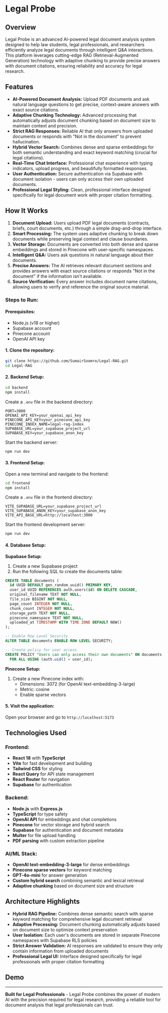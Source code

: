 # Legal Probe

## Overview

Legal Probe is an advanced AI-powered legal document analysis system designed to help law students, legal professionals, and researchers efficiently analyze legal documents through intelligent Q&A interactions. This platform leverages cutting-edge RAG (Retrieval-Augmented Generation) technology with adaptive chunking to provide precise answers with document citations, ensuring reliability and accuracy for legal research.

## Features

- **AI-Powered Document Analysis:** Upload PDF documents and ask natural language questions to get precise, context-aware answers with exact source citations.
- **Adaptive Chunking Technology:** Advanced processing that automatically adjusts document chunking based on document size to maintain context and precision.
- **Strict RAG Responses:** Reliable AI that only answers from uploaded documents or responds with "Not in the document" to prevent hallucination.
- **Hybrid Vector Search:** Combines dense and sparse embeddings for both semantic understanding and exact keyword matching (crucial for legal citations).
- **Real-Time Chat Interface:** Professional chat experience with typing indicators, upload progress, and beautifully formatted responses.
- **User Authentication:** Secure authentication via Supabase with document isolation - users can only access their own uploaded documents.
- **Professional Legal Styling:** Clean, professional interface designed specifically for legal document work with proper citation formatting.

## How It Works

1. **Document Upload:** Users upload PDF legal documents (contracts, briefs, court documents, etc.) through a simple drag-and-drop interface.
2. **Smart Processing:** The system uses adaptive chunking to break down documents while preserving legal context and clause boundaries.
3. **Vector Storage:** Documents are converted into both dense and sparse embeddings and stored in Pinecone with user-specific namespaces.
4. **Intelligent Q&A:** Users ask questions in natural language about their documents.
5. **Precise Answers:** The AI retrieves relevant document sections and provides answers with exact source citations or responds "Not in the document" if the information isn't available.
6. **Source Verification:** Every answer includes document name citations, allowing users to verify and reference the original source material.

### Steps to Run:

#### Prerequisites:
- Node.js (v18 or higher)
- Supabase account
- Pinecone account  
- OpenAI API key

#### 1. Clone the repository:
```bash
git clone https://github.com/SumairSoomro/Legal-RAG.git
cd Legal-RAG
```

#### 2. Backend Setup:
```bash
cd backend
npm install
```

Create a `.env` file in the backend directory:
```env
PORT=3000
OPENAI_API_KEY=your_openai_api_key
PINECONE_API_KEY=your_pinecone_api_key
PINECONE_INDEX_NAME=legal-rag-index
SUPABASE_URL=your_supabase_project_url
SUPABASE_KEY=your_supabase_anon_key
```

Start the backend server:
```bash
npm run dev
```

#### 3. Frontend Setup:
Open a new terminal and navigate to the frontend:
```bash
cd frontend
npm install
```

Create a `.env` file in the frontend directory:
```env
VITE_SUPABASE_URL=your_supabase_project_url
VITE_SUPABASE_ANON_KEY=your_supabase_anon_key
VITE_API_BASE_URL=http://localhost:3000
```

Start the frontend development server:
```bash
npm run dev
```

#### 4. Database Setup:

**Supabase Setup:**
1. Create a new Supabase project
2. Run the following SQL to create the documents table:
```sql
CREATE TABLE documents (
  id UUID DEFAULT gen_random_uuid() PRIMARY KEY,
  user_id UUID REFERENCES auth.users(id) ON DELETE CASCADE,
  original_filename TEXT NOT NULL,
  file_size BIGINT NOT NULL,
  page_count INTEGER NOT NULL,
  chunk_count INTEGER NOT NULL,
  storage_path TEXT NOT NULL,
  pinecone_namespace TEXT NOT NULL,
  uploaded_at TIMESTAMP WITH TIME ZONE DEFAULT NOW()
);

-- Enable Row Level Security
ALTER TABLE documents ENABLE ROW LEVEL SECURITY;

-- Create policy for user access
CREATE POLICY "Users can only access their own documents" ON documents
  FOR ALL USING (auth.uid() = user_id);
```

**Pinecone Setup:**
1. Create a new Pinecone index with:
   - Dimensions: 3072 (for OpenAI text-embedding-3-large)
   - Metric: cosine
   - Enable sparse vectors

#### 5. Visit the application:
Open your browser and go to `http://localhost:5173`

## Technologies Used

### Frontend:
- **React 18** with **TypeScript**
- **Vite** for fast development and building  
- **Tailwind CSS** for styling
- **React Query** for API state management
- **React Router** for navigation
- **Supabase** for authentication

### Backend:
- **Node.js** with **Express.js**
- **TypeScript** for type safety
- **OpenAI API** for embeddings and chat completions
- **Pinecone** for vector storage and hybrid search
- **Supabase** for authentication and document metadata
- **Multer** for file upload handling
- **PDF parsing** with custom extraction pipeline

### AI/ML Stack:
- **OpenAI text-embedding-3-large** for dense embeddings
- **Pinecone sparse vectors** for keyword matching
- **GPT-4o-mini** for answer generation
- **Custom hybrid search** combining semantic and lexical retrieval
- **Adaptive chunking** based on document size and structure

## Architecture Highlights

- **Hybrid RAG Pipeline:** Combines dense semantic search with sparse keyword matching for comprehensive legal document retrieval
- **Adaptive Processing:** Document chunking automatically adjusts based on document size to optimize context preservation
- **User Isolation:** Each user's documents are stored in separate Pinecone namespaces with Supabase RLS policies
- **Strict Answer Validation:** AI responses are validated to ensure they only contain information from uploaded documents
- **Professional Legal UI:** Interface designed specifically for legal professionals with proper citation formatting

## Demo



---

**Built for Legal Professionals** - Legal Probe combines the power of modern AI with the precision required for legal research, providing a reliable tool for document analysis that legal professionals can trust.
